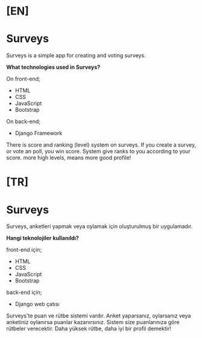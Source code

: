 # [EN]

# Surveys

Surveys is a simple app for creating and voting surveys.

**What technologies used in Surveys?**

On front-end;

* HTML
* CSS
* JavaScript
* Bootstrap

On back-end;

* Django Framework

There is score and ranking (level) system on surveys. If you create a survey, or vote an poll, you win score.
System give ranks to you according to your score. more high levels, means more good profile!



# [TR]

# Surveys

Surveys, anketleri yapmak veya oylamak için oluşturulmuş bir uygulamadır.

**Hangi teknolojiler kullanıldı?**

front-end için;

* HTML
* CSS
* JavaScript
* Bootstrap

back-end için;

* Django web çatısı

Surveys'te puan ve rütbe sistemi vardır. Anket yaparsanız, oylarsanız veya anketiniz oylanırsa puanlar kazanırsınız.
Sistem size puanlarınıza göre rütbeler verecektir. Daha yüksek rütbe, daha iyi bir profil demektir!



